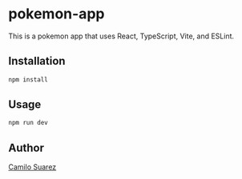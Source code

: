 # pokemon-app

This is a pokemon app that uses React, TypeScript, Vite, and ESLint.

## Installation

```bash
npm install
```

## Usage

```bash
npm run dev
```

## Author

[Camilo Suarez](https://github.com/Camilo-Suarez98)